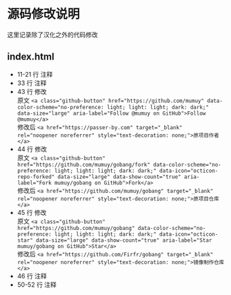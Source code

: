 # 源码修改说明

这里记录除了汉化之外的代码修改

## index.html

- 11-21 行 注释
- 33 行 注释
- 43 行 修改  
  原文 `<a class="github-button" href="https://github.com/mumuy" data-color-scheme="no-preference: light; light: light; dark: dark;" data-size="large" aria-label="Follow @mumuy on GitHub">Follow @mumuy</a>`  
  修改后 `<a href="https://passer-by.com" target="_blank" rel="noopener noreferrer" style="text-decoration: none;">原项目作者</a>`
- 44 行 修改  
  原文 `<a class="github-button" href="https://github.com/mumuy/gobang/fork" data-color-scheme="no-preference: light; light: light; dark: dark;" data-icon="octicon-repo-forked" data-size="large" data-show-count="true" aria-label="Fork mumuy/gobang on GitHub">Fork</a>`  
  修改后 `<a href="https://github.com/mumuy/gobang" target="_blank" rel="noopener noreferrer" style="text-decoration: none;">原项目仓库</a>`
- 45 行 修改  
  原文 `<a class="github-button" href="https://github.com/mumuy/gobang" data-color-scheme="no-preference: light; light: light; dark: dark;" data-icon="octicon-star" data-size="large" data-show-count="true" aria-label="Star mumuy/gobang on GitHub">Star</a>`  
  修改后 `<a href="https://github.com/Firfr/gobang" target="_blank" rel="noopener noreferrer" style="text-decoration: none;">镜像制作仓库</a>`
- 46 行 注释
- 50-52 行 注释
